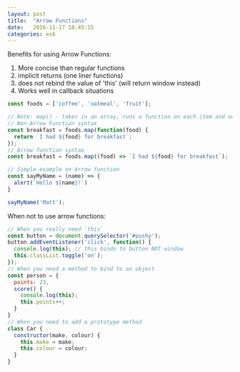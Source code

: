 ```yaml
---
layout: post
title:  "Arrow Functions"
date:   2016-11-17 18:45:15
categories: es6
---
```

Benefits for using Arrow Functions:

1. More concise than regular functions
2. implicit returns (one liner functions)
3. does not rebind the value of 'this' (will return window instead)
4. Works well in callback situations


```javascript
const foods = ['coffee', 'oatmeal', 'fruit'];

// Note: map() - takes in an array, runs a function on each item and outputs a new array
// Non-Arrow Function syntax
const breakfast = foods.map(function(food) {
  return `I had ${food} for breakfast`;
});
// Arrow function syntax
const breakfast = foods.map((food) => `I had ${food} for breakfast`);

// Simple example on Arrow function
const sayMyName = (name) => {
  alert(`Hello ${name}!`)
}

sayMyName('Matt');
```

When not to use arrow functions:

```javascript
// When you really need `this`
const button = document.querySelector('#pushy');
button.addEventListener('click', function() {
  console.log(this); // this binds to button NOT window
  this.classList.toggle('on');
});
// When you need a method to bind to an object
const person = {
  points: 23,
  score() {
    console.log(this);
    this.points++;
  }
}
// When you need to add a prototype method
class Car {
  constructor(make, colour) {
    this.make = make;
    this.colour = colour;
  }
}

```
